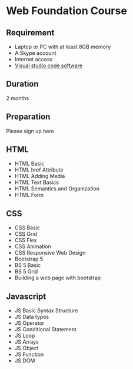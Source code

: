 # Web Foundation Course 

## Requirement
- Laptop or PC with at least 8GB memory
- A Skype account 
- Internet access
- [Visual studio code software](https://code.visualstudio.com/)

## Duration 
2 months

## Preparation 
Please sign up here

## HTML
- HTML Basic
- HTML href Attribute
- HTML Adding Media
- HTML Text Basics
- HTML Semantics and Organization
- HTML Form

## CSS
- CSS Basic
- CSS Grid
- CSS Flex
- CSS Animation
- CSS Responsive Web Design
- Bootstrap 5
- BS 5 Basic
- BS 5 Grid
- Building a web page with bootstrap

## Javascript
- JS Basic Syntax Structure
- JS Data types
- JS Operator
- JS Conditional Statement
- JS Loop
- JS Arrays
- JS Object
- JS Function
- JS DOM

